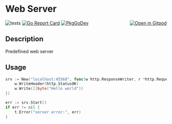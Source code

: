 # Web Server

<a href="https://gitpod.io/#https://github.com/gouniverse/webserver" style="float:right;" target="_blank"><img src="https://gitpod.io/button/open-in-gitpod.svg" alt="Open in Gitpod" loading="lazy"></a>

![tests](https://github.com/gouniverse/webserver/workflows/tests/badge.svg)
[![Go Report Card](https://goreportcard.com/badge/github.com/gouniverse/webserver)](https://goreportcard.com/report/github.com/gouniverse/webserver)
[![PkgGoDev](https://pkg.go.dev/badge/github.com/gouniverse/webserver)](https://pkg.go.dev/github.com/gouniverse/webserver)

## Description
Predefined web server

## Usage

```go
srv := New("localhost:45568", func(w http.ResponseWriter, r *http.Request) {
    w.WriteHeader(http.StatusOK)
    w.Write([]byte("Hello world"))
})

err := srv.Start()
if err != nil {
    t.Error("server error:", err)
}
```